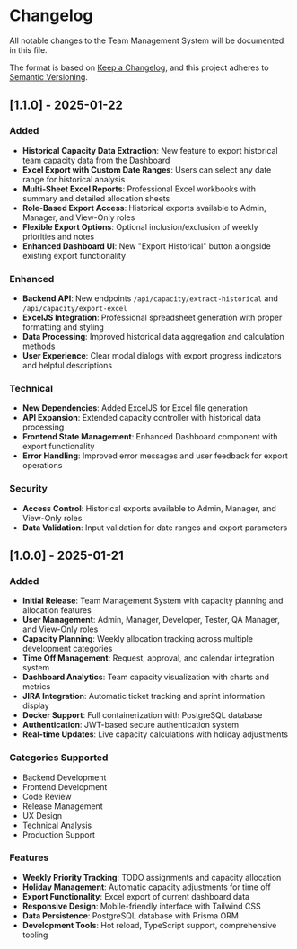 # Changelog

All notable changes to the Team Management System will be documented in this file.

The format is based on [Keep a Changelog](https://keepachangelog.com/en/1.0.0/),
and this project adheres to [Semantic Versioning](https://semver.org/spec/v2.0.0.html).

## [1.1.0] - 2025-01-22

### Added
- **Historical Capacity Data Extraction**: New feature to export historical team capacity data from the Dashboard
- **Excel Export with Custom Date Ranges**: Users can select any date range for historical analysis
- **Multi-Sheet Excel Reports**: Professional Excel workbooks with summary and detailed allocation sheets
- **Role-Based Export Access**: Historical exports available to Admin, Manager, and View-Only roles
- **Flexible Export Options**: Optional inclusion/exclusion of weekly priorities and notes
- **Enhanced Dashboard UI**: New "Export Historical" button alongside existing export functionality

### Enhanced
- **Backend API**: New endpoints `/api/capacity/extract-historical` and `/api/capacity/export-excel`
- **ExcelJS Integration**: Professional spreadsheet generation with proper formatting and styling
- **Data Processing**: Improved historical data aggregation and calculation methods
- **User Experience**: Clear modal dialogs with export progress indicators and helpful descriptions

### Technical
- **New Dependencies**: Added ExcelJS for Excel file generation
- **API Expansion**: Extended capacity controller with historical data processing
- **Frontend State Management**: Enhanced Dashboard component with export functionality
- **Error Handling**: Improved error messages and user feedback for export operations

### Security
- **Access Control**: Historical exports available to Admin, Manager, and View-Only roles
- **Data Validation**: Input validation for date ranges and export parameters

## [1.0.0] - 2025-01-21

### Added
- **Initial Release**: Team Management System with capacity planning and allocation features
- **User Management**: Admin, Manager, Developer, Tester, QA Manager, and View-Only roles
- **Capacity Planning**: Weekly allocation tracking across multiple development categories
- **Time Off Management**: Request, approval, and calendar integration system
- **Dashboard Analytics**: Team capacity visualization with charts and metrics
- **JIRA Integration**: Automatic ticket tracking and sprint information display
- **Docker Support**: Full containerization with PostgreSQL database
- **Authentication**: JWT-based secure authentication system
- **Real-time Updates**: Live capacity calculations with holiday adjustments

### Categories Supported
- Backend Development
- Frontend Development  
- Code Review
- Release Management
- UX Design
- Technical Analysis
- Production Support

### Features
- **Weekly Priority Tracking**: TODO assignments and capacity allocation
- **Holiday Management**: Automatic capacity adjustments for time off
- **Export Functionality**: Excel export of current dashboard data
- **Responsive Design**: Mobile-friendly interface with Tailwind CSS
- **Data Persistence**: PostgreSQL database with Prisma ORM
- **Development Tools**: Hot reload, TypeScript support, comprehensive tooling